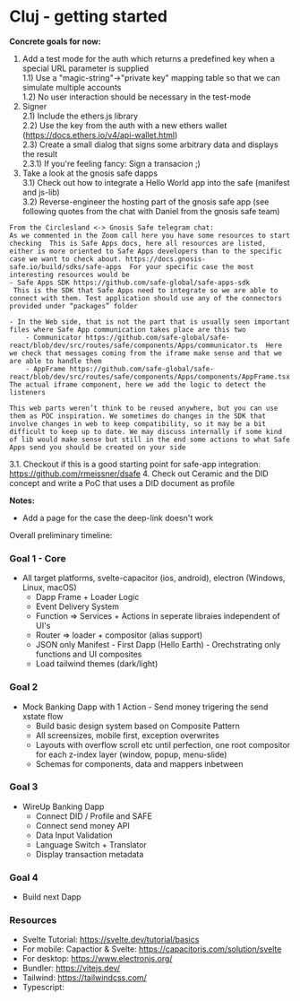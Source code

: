 # Cluj - getting started

**Concrete goals for now:**
1) Add a test mode for the auth which returns a predefined key when a special URL parameter is supplied  
  1.1) Use a "magic-string"->"private key" mapping table so that we can simulate multiple accounts   
  1.2) No user interaction should be necessary in the test-mode   
2) Signer   
  2.1) Include the ethers.js library   
  2.2) Use the key from the auth with a new ethers wallet (https://docs.ethers.io/v4/api-wallet.html)   
  2.3) Create a small dialog that signs some arbitrary data and displays the result   
    2.3.1) If you're feeling fancy: Sign a transacion ;)   
3) Take a look at the gnosis safe dapps  
3.1) Check out how to integrate a Hello World app into the safe (manifest and js-lib)   
3.2) Reverse-engineer the hosting part of the gnosis safe app (see following quotes from the chat with Daniel from the gnosis safe team)
```
From the Circlesland <-> Gnosis Safe telegram chat:
As we commented in the Zoom call here you have some resources to start checking  This is Safe Apps docs, here all resources are listed, either is more oriented to Safe Apps developers than to the specific case we want to check about. https://docs.gnosis-safe.io/build/sdks/safe-apps  For your specific case the most interesting resources would be
- Safe Apps SDK https://github.com/safe-global/safe-apps-sdk
 This is the SDK that Safe Apps need to integrate so we are able to connect with them. Test application should use any of the connectors provided under “packages” folder

- In the Web side, that is not the part that is usually seen important files where Safe App communication takes place are this two
    - Communicator https://github.com/safe-global/safe-react/blob/dev/src/routes/safe/components/Apps/communicator.ts  Here we check that messages coming from the iframe make sense and that we are able to handle them
    - AppFrame https://github.com/safe-global/safe-react/blob/dev/src/routes/safe/components/Apps/components/AppFrame.tsx The actual iframe component, here we add the logic to detect the listeners

This web parts weren’t think to be reused anywhere, but you can use them as POC inspiration. We sometimes do changes in the SDK that involve changes in web to keep compatibility, so it may be a bit difficult to keep up to date. We may discuss internally if some kind of lib would make sense but still in the end some actions to what Safe Apps send you should be created on your side
```
3.1. Checkout if this is a good starting point for safe-app integration: https://github.com/rmeissner/dsafe
4. Check out Ceramic and the DID concept and write a PoC that uses a DID document as profile



__Notes:__
* Add a page for the case the deep-link doesn't work

Overall preliminary timeline:
### Goal 1 - Core
- All target platforms, svelte-capacitor (ios, android), electron (Windows, Linux, macOS)
  - Dapp Frame + Loader Logic 
  - Event Delivery System
  - Function => Services + Actions in seperate libraies independent of UI's
  - Router => loader + compositor (alias support)
  - JSON only Manifest - First Dapp (Hello Earth) - Orechstrating only functions and UI composites
  - Load tailwind themes (dark/light)

### Goal 2
- Mock Banking Dapp with 1 Action - Send money trigering the send xstate flow
  - Build basic design system based on Composite Pattern
  - All screensizes, mobile first, exception overwrites
  - Layouts with overflow scroll etc until perfection, one root compositor for each z-index layer (window, popup, menu-slide)
  - Schemas for components, data and mappers inbetween

### Goal 3
- WireUp Banking Dapp
  - Connect DID / Profile and SAFE
  - Connect send money API
  - Data Input Validation
  - Language Switch + Translator
  - Display transaction metadata

### Goal 4
- Build next Dapp

### Resources
- Svelte Tutorial: https://svelte.dev/tutorial/basics
- For mobile: Capactior & Svelte: https://capacitorjs.com/solution/svelte
- For desktop: https://www.electronjs.org/
- Bundler: https://vitejs.dev/
- Tailwind: https://tailwindcss.com/
- Typescript: 
